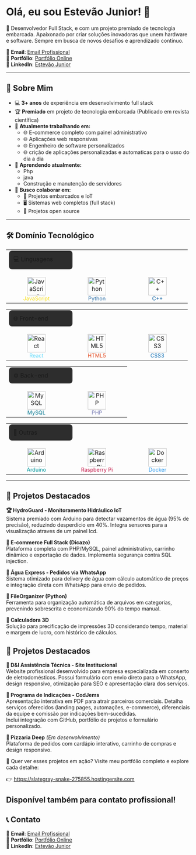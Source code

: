 # Olá, eu sou Estevão Junior! 👋


🚀 Desenvolvedor Full Stack, e com um projeto premiado de tecnologia embarcada. Apaixonado por criar soluções inovadoras que unem hardware e software. Sempre em busca de novos desafios e aprendizado contínuo.

📧 **Email**: [Email Profissional](J.estevao.m.junior@gmail.com)  
🔗 **Portfólio**: [Portfólio Online](https://slategray-snake-275855.hostingersite.com)                                           
💼 **LinkedIn**: [Estevão Junior](https://www.linkedin.com/in/estevão-m-junior-0913a61a0/)  

---




## 🚀 Sobre Mim

- 💻 **3+ anos** de experiência em desenvolvimento full stack
- 🏆 **Premiado** em projeto de tecnologia embarcada (Publicado em revista científica)
- 🔭 **Atualmente trabalhando em:**
  - 🌐 E-commerce completo com painel administrativo
  - 🌐 Aplicações web responsivas
  - 🌐 Engenheiro de software personalizados
  - 🌐 crição de aplicações personalizadas e automaticas para o usso do dia a dia
- 🌱 **Aprendendo atualmente:**
  - Php
  - java
  - Construção e manutenção de servidores
- 👯 **Busco colaborar em:**
  - 🤖 Projetos embarcados e IoT
  - 🖥️ Sistemas web completos (full stack)
  - 📂 Projetos open source

---
## 🛠️ Domínio Tecnológico

<table>
  <tr>
    <td colspan="4">
      <div style="background-color: #2d2d2d; padding: 12px; border-radius: 8px; width: 150px; margin-bottom: 15px">💻 Linguagens</div>
    </td>
  </tr>
  <tr>
    <td align="center" width="150">
      <img src="https://cdn.jsdelivr.net/gh/devicons/devicon/icons/javascript/javascript-original.svg" width="50" title="JavaScript"><br>
      <span style="color: #F7DF1E; font-size: 0.9em">JavaScript</span>
    </td>
    <td align="center" width="150">
      <img src="https://cdn.jsdelivr.net/gh/devicons/devicon/icons/python/python-original.svg" width="50" title="Python"><br>
      <span style="color: #3776AB; font-size: 0.9em">Python</span>
    </td>
    <td align="center" width="150">
      <img src="https://cdn.jsdelivr.net/gh/devicons/devicon/icons/cplusplus/cplusplus-original.svg" width="50" title="C++"><br>
      <span style="color: #00599C; font-size: 0.9em">C++</span>
    </td>
  </tr>
</table>

<table>
  <tr>
    <td colspan="4">
      <div style="background-color: #2d2d2d; padding: 12px; border-radius: 8px; width: 150px; margin-bottom: 15px">🌐 Front-end</div>
    </td>
  </tr>
  <tr>
    <td align="center" width="150">
      <img src="https://cdn.jsdelivr.net/gh/devicons/devicon/icons/react/react-original.svg" width="50" title="React"><br>
      <span style="color: #61DAFB; font-size: 0.9em">React</span>
    </td>
    <td align="center" width="150">
      <img src="https://cdn.jsdelivr.net/gh/devicons/devicon/icons/html5/html5-original.svg" width="50" title="HTML5"><br>
      <span style="color: #E34F26; font-size: 0.9em">HTML5</span>
    </td>
    <td align="center" width="150">
      <img src="https://cdn.jsdelivr.net/gh/devicons/devicon/icons/css3/css3-original.svg" width="50" title="CSS3"><br>
      <span style="color: #1572B6; font-size: 0.9em">CSS3</span>
    </td>
  </tr>
</table>

<table>
  <tr>
    <td colspan="4">
      <div style="background-color: #2d2d2d; padding: 12px; border-radius: 8px; width: 150px; margin-bottom: 15px">⚙️ Back-end</div>
    </td>
  </tr>
  <tr>
    <td align="center" width="150">
      <img src="https://cdn.jsdelivr.net/gh/devicons/devicon/icons/mysql/mysql-original.svg" width="50" title="MySQL"><br>
      <span style="color: #00758F; font-size: 0.9em">MySQL</span>
    </td>
    <td align="center" width="150">
      <img src="https://cdn.jsdelivr.net/gh/devicons/devicon/icons/php/php-original.svg" width="50" title="PHP"><br>
      <span style="color: #777BB4; font-size: 0.9em">PHP</span>
    </td>
  </tr>
</table>

<table>
  <tr>
    <td colspan="4">
      <div style="background-color: #2d2d2d; padding: 12px; border-radius: 8px; width: 150px; margin-bottom: 15px">🔧 Outras</div>
    </td>
  </tr>
  <tr>
    <td align="center" width="150">
      <img src="https://cdn.jsdelivr.net/gh/devicons/devicon/icons/arduino/arduino-original.svg" width="50" title="Arduino"><br>
      <span style="color: #00979D; font-size: 0.9em">Arduino</span>
    </td>
    <td align="center" width="150">
      <img src="https://cdn.jsdelivr.net/gh/devicons/devicon/icons/raspberrypi/raspberrypi-original.svg" width="50" title="Raspberry Pi"><br>
      <span style="color: #C51A4A; font-size: 0.9em">Raspberry Pi</span>
    </td>
    <td align="center" width="150">
      <img src="https://cdn.jsdelivr.net/gh/devicons/devicon/icons/docker/docker-original.svg" width="50" title="Docker"><br>
      <span style="color: #2496ED; font-size: 0.9em">Docker</span>
    </td>
  </tr>
</table>

---

## 🚀 Projetos Destacados

**🏆 HydroGuard - Monitoramento Hidráulico IoT**  
Sistema premiado com Arduino para detectar vazamentos de água (95% de precisão), reduzindo desperdício em 40%. Integra sensores para a visualização atraves de um painel lcd.

**🛒 E-commerce Full Stack (Dicazo)**  
Plataforma completa com PHP/MySQL, painel administrativo, carrinho dinâmico e exportação de dados. Implementa segurança contra SQL injection.

**🚀 Água Express - Pedidos via WhatsApp**  
Sistema otimizado para delivery de água com cálculo automático de preços e integração direta com WhatsApp para envio de pedidos.

**📂 FileOrganizer (Python)**  
Ferramenta para organização automática de arquivos em categorias, prevenindo sobrescrita e economizando 90% do tempo manual.

**🧮 Calculadora 3D**  
Solução para precificação de impressões 3D considerando tempo, material e margem de lucro, com histórico de cálculos.
## 🚀 Projetos Destacados

**🧊 D&I Assistência Técnica - Site Institucional**  
Website profissional desenvolvido para empresa especializada em conserto de eletrodomésticos. Possui formulário com envio direto para o WhatsApp, design responsivo, otimização para SEO e apresentação clara dos serviços.  

**🤝 Programa de Indicações - CodJems**  
Apresentação interativa em PDF para atrair parceiros comerciais. Detalha serviços oferecidos (landing pages, automações, e-commerce), diferenciais da equipe e comissão por indicações bem-sucedidas.  
Inclui integração com GitHub, portfólio de projetos e formulário personalizado.  

**🍕 Pizzaria Deep** *(Em desenvolvimento)*  
Plataforma de pedidos com cardápio interativo, carrinho de compras e design responsivo.

🚀 Quer ver esses projetos em ação?
Visite meu portfólio completo e explore cada detalhe:

👉 https://slategray-snake-275855.hostingersite.com

Disponível também para contato profissional!
---


## 📞 Contato

📧 **Email**: [Email Profissional](J.estevao.m.junior@gmail.com)  
🔗 **Portfólio**: [Portfólio Online](https://slategray-snake-275855.hostingersite.com)                                           
💼 **LinkedIn**: [Estevão Junior](https://www.linkedin.com/in/estevão-m-junior-0913a61a0/)  

